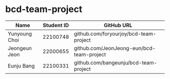 # bcd-team-project

|Name |Student ID| GitHub URL|  
|---|---|---|
|Yunyoung Choi |22100748 |github.com/foryourjoy/bcd-team-project|  
|Jeongeun Jeon |22000655 |github.com/JeonJeong-eun/bcd-team-project|
|Eunju Bang |22100331 |github.com/bangeunju/bcd-team-project|